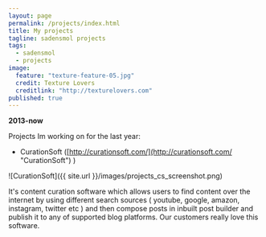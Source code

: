 ```yaml
---
layout: page
permalink: /projects/index.html
title: My projects
tagline: sadensmol projects
tags: 
  - sadensmol
  - projects
image: 
  feature: "texture-feature-05.jpg"
  credit: Texture Lovers
  creditlink: "http://texturelovers.com"
published: true
---
```


**2013-now**

Projects Im working on for the last year:
- CurationSoft
([http://curationsoft.com/](http://curationsoft.com/ "CurationSoft") )

![CurationSoft]({{ site.url }}/images/projects_cs_screenshot.png)


It's content curation software which allows users to find content over the internet by using different search sources ( youtube, google, amazon, instagram, twitter etc ) and then compose posts in inbuilt post builder and publish it to any of supported blog platforms. Our customers really love this software.
